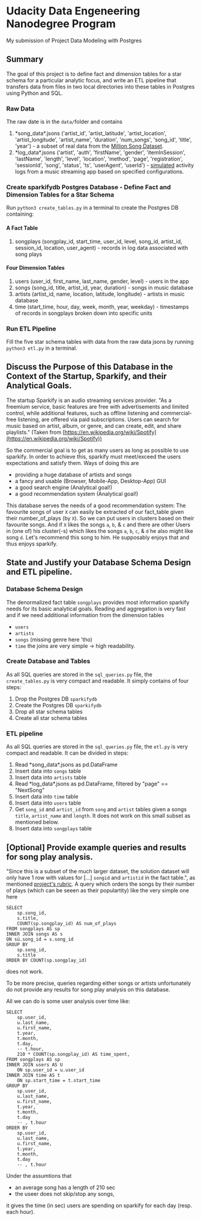 # Udacity Data Engeneering Nanodegree Program

My submission of Project Data Modeling with Postgres

## Summary

The goal of this project is to define fact and dimension tables for a star schema for a particular analytic focus, and write an ETL pipeline that transfers data from files in two local directories into these tables in Postgres using Python and SQL.

### Raw Data

The raw date is in the `data/`folder and contains

1. \*song_data\*.jsons ('artist_id', 'artist_latitude', 'artist_location',
       'artist_longitude', 'artist_name', 'duration', 'num_songs',
       'song_id', 'title', 'year') - a subset of real data from the [Million Song Dataset](http://millionsongdataset.com/).
2. \*log_data\*.jsons ('artist', 'auth', 'firstName', 'gender', 'itemInSession',
       'lastName', 'length', 'level', 'location', 'method', 'page',
       'registration', 'sessionId', 'song', 'status', 'ts', 'userAgent',
       'userId') - [simulated](https://github.com/Interana/eventsim) activity logs from a music streaming app based on specified configurations.

### Create sparkifydb Postgres Database - Define Fact and Dimension Tables for a Star Schema

Run `python3 create_tables.py` in a terminal to create the Postgres DB containing:

#### A Fact Table

1. songplays (songplay_id, start_time, user_id, level, song_id, artist_id, session_id, location, user_agent) - records in log data associated with song plays

#### Four Dimension Tables

1. users (user_id, first_name, last_name, gender, level) - users in the app
1. songs (song_id, title, artist_id, year, duration) - songs in music database
1. artists (artist_id, name, location, latitude, longitude) - artists in music database
1. time (start_time, hour, day, week, month, year, weekday) - timestamps of records in songplays broken down into specific units
        
### Run ETL Pipeline

Fill the five star schema tables with data from the raw data jsons by running `python3 etl.py` in a terminal.

## Discuss the Purpose of this Database in the Context of the Startup, Sparkify, and their Analytical Goals.

The startup Sparkify is an audio streaming services provider. "As a freemium service, basic features are free with advertisements and limited control, while additional features, such as offline listening and commercial-free listening, are offered via paid subscriptions. Users can search for music based on artist, album, or genre, and can create, edit, and share playlists." (Taken from [https://en.wikipedia.org/wiki/Spotify](https://en.wikipedia.org/wiki/Spotify))

So the commercial goal is to get as many users as long as possible to use sparkify. In order to achieve this, sparkify must meet/exceed the users expectations and satisfy them. Ways of doing this are
- providing a huge database of artists and songs
- a fancy and usable (Browser, Mobile-App, Desktop-App) GUI
- a good search engine (Analytical goal!)
- a good recommendation system (Analytical goal!)

This database serves the needs of a good recommendation system: The favourite songs of user `X` can easily be extracted of our fact_table given their number_of_plays (by `X`). So we can put users in clusters based on their favourite songs. And if `X` likes the songs `a`, `b`, & `c` and there are other Users in (one of) his cluster(-s) which likes the songs `a`, `b`, `c`, & `d` he also might like song `d`. Let's recommend this song to him. He supposably enjoys that and thus enjoys sparkify.

## State and Justify your Database Schema Design and ETL pipeline.

### Database Schema Design

The denormalized fact table `songplays` provides most information sparkify needs for its basic analytical goals. Reading and aggregation is very fast and if we need additional information from the dimension tables
- `users`
- `artists`
- `songs` (missing genre here 'tho)
- `time`
the joins are very simple -> high readability.

### Create Database and Tables

As all SQL queries are stored in the `sql_queries.py` file, the `create_tables.py` is very compact and readable. It simply contains of four steps:
1. Drop the Postgres DB `sparkifydb`
1. Create the Postgres DB `sparkifydb`
1. Drop all star schema tables
1. Create all star schema tables

### ETL pipeline

As all SQL queries are stored in the `sql_queries.py` file, the `etl.py` is very compact and readable. It can be divided in  steps:
1. Read \*song_data\*.jsons as pd.DataFrame
1. Insert data into `songs` table
1. Insert data into `artists` table
1. Read \*log_data\*.jsons as pd.DataFrame, filtered by "page" == "NextSong"
1. Insert data into `time` table
1. Insert data into `users` table
1. Get `song_id` and `artist_id` from `song` and `artist` tables given a songs `title`, `artist_name` and `length`. It does not work on this small subset as mentioned below.
1. Insert data into `songplays` table


## [Optional] Provide example queries and results for song play analysis.

"Since this is a subset of the much larger dataset, the solution dataset will only have 1 row with values for [...] `songid` and `artistid` in the fact table.", as mentioned [project's rubric](https://review.udacity.com/#!/rubrics/2500/view). A query which orders the songs by their number of plays (which can be seeen as their populartity) like the very simple one here

```
SELECT 
    sp.song_id,
    s.title,
    COUNT(sp.songplay_id) AS num_of_plays
FROM songplays AS sp
INNER JOIN songs AS s
ON sü.song_id = s.song_id
GROUP BY
    sp.song_id,
    s.title
ORDER BY COUNT(sp.songplay_id)
```

does not work.

To be more precise, queries regarding either songs or artists unfortunately do not provide any results for song play analysis on this database.

All we can do is some user analysis over time like:

```
SELECT
    sp.user_id,
    u.last_name,
    u.first_name,
    t.year,
    t.month,
    t.day,
    -- t.hour,
    210 * COUNT(sp.songplay_id) AS time_spent,
FROM songplays AS sp
INNER JOIN users AS U
    ON sp.user_id = u.user_id
INNER JOIN time AS t
    ON sp.start_time = t.start_time
GROUP BY
    sp.user_id,
    u.last_name,
    u.first_name,
    t.year,
    t.month,
    t.day
    -- , t.hour
ORDER BY
    sp.user_id,
    u.last_name,
    u.first_name,
    t.year,
    t.month,
    t.day
    -- , t.hour
```

Under the assumtions that
- an average song has a length of 210 sec
- the useer does not skip/stop any songs,

it gives the time (in sec) users are spending on sparkify for each day (resp. each hour).
